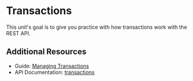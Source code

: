 # Transactions

This unit's goal is to give you practice with how transactions work with the REST API.

## Additional Resources

- Guide: [Managing Transactions](http://docs.marklogic.com/guide/rest-dev/transactions)
- API Documentation: [transactions](http://docs.marklogic.com/REST/client/transaction-management)
